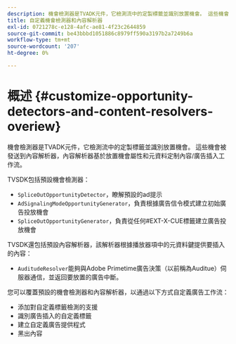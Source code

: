 ```yaml
---
description: 機會檢測器是TVADK元件，它檢測流中的定製標籤並識別放置機會。 這些機會被發送到內容解析器，內容解析器基於放置機會屬性和元資料定制內容/廣告插入工作流。
title: 自定義機會檢測器和內容解析器
exl-id: 0721278c-e128-4afc-ae81-4f23c2644859
source-git-commit: be43bbbd1051886c8979ff590a3197b2a7249b6a
workflow-type: tm+mt
source-wordcount: '207'
ht-degree: 0%

---
```


# 概述 {#customize-opportunity-detectors-and-content-resolvers-overiew}

機會檢測器是TVADK元件，它檢測流中的定製標籤並識別放置機會。 這些機會被發送到內容解析器，內容解析器基於放置機會屬性和元資料定制內容/廣告插入工作流。

TVSDK包括預設機會檢測器：

* `SpliceOutOpportunityDetector`，瞭解預設的ad提示
* `AdSignalingModeOpportunityGenerator`，負責根據廣告信令模式建立初始廣告投放機會
* `SpliceOutOpportunityGenerator`，負責從任何#EXT-X-CUE標籤建立廣告投放機會

TVSDK還包括預設內容解析器，該解析器根據播放器項中的元資料鍵提供要插入的內容：

* `AuditudeResolver`能夠與Adobe Primetime廣告決策（以前稱為Auditue）伺服器通信，並返回要放置的廣告中斷。

您可以覆蓋預設的機會檢測器和內容解析器，以通過以下方式自定義廣告工作流：

* 添加對自定義標籤檢測的支援
* 識別廣告插入的自定義標籤
* 建立自定義廣告提供程式
* 黑出內容
